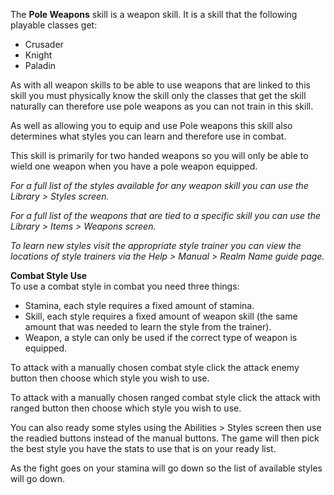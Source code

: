 The **Pole Weapons** skill is a weapon skill. It is a skill that the following playable classes get:

*   Crusader
*   Knight
*   Paladin

As with all weapon skills to be able to use weapons that are linked to this skill you must physically know the skill only the classes that get the skill naturally can therefore use pole weapons as you can not train in this skill.

As well as allowing you to equip and use Pole weapons this skill also determines what styles you can learn and therefore use in combat.

This skill is primarily for two handed weapons so you will only be able to wield one weapon when you have a pole weapon equipped.

_For a full list of the styles available for any weapon skill you can use the Library > Styles screen._

_For a full list of the weapons that are tied to a specific skill you can use the Library > Items > Weapons screen._

_To learn new styles visit the appropriate style trainer you can view the locations of style trainers via the Help > Manual > Realm Name guide page._

**Combat Style Use**  
To use a combat style in combat you need three things:

*   Stamina, each style requires a fixed amount of stamina.
*   Skill, each style requires a fixed amount of weapon skill (the same amount that was needed to learn the style from the trainer).
*   Weapon, a style can only be used if the correct type of weapon is equipped.

To attack with a manually chosen combat style click the attack enemy button then choose which style you wish to use.

To attack with a manually chosen ranged combat style click the attack with ranged button then choose which style you wish to use.

You can also ready some styles using the Abilities > Styles screen then use the readied buttons instead of the manual buttons. The game will then pick the best style you have the stats to use that is on your ready list.

As the fight goes on your stamina will go down so the list of available styles will go down.
